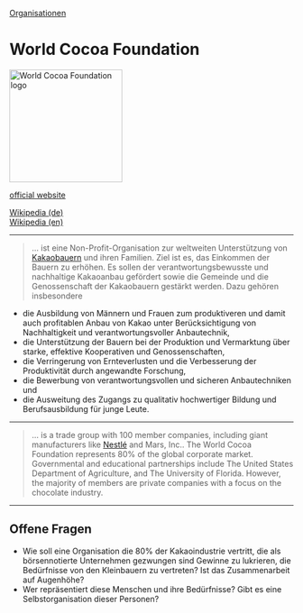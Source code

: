 [Organisationen](../organisationen.html)   

# World Cocoa Foundation

<img src="https://res.cloudinary.com/devex/image/fetch/c_fit,h_110,w_250/https://neo-assets.s3.amazonaws.com/assets/0130/1200/wcf-logo_1.png" height="200" alt="World Cocoa Foundation logo">   

<a target="_blank" href="http://www.worldcocoafoundation.org/">official website</a>   

<a target="_blank" href="https://de.wikipedia.org/wiki/World_Cocoa_Foundation">Wikipedia (de)</a>   
<a target="_blank" href="https://en.wikipedia.org/wiki/World_Cocoa_Foundation">Wikipedia (en)</a>

---
>  ... ist eine Non-Profit-Organisation zur weltweiten Unterstützung von [Kakaobauern](../thema/kakaoanbau.html) und ihren Familien. Ziel ist es, das Einkommen der Bauern zu erhöhen. Es sollen der verantwortungsbewusste und nachhaltige Kakaoanbau gefördert sowie die Gemeinde und die Genossenschaft der Kakaobauern gestärkt werden. Dazu gehören insbesondere
*    die Ausbildung von Männern und Frauen zum produktiveren und damit auch profitablen Anbau von Kakao unter Berücksichtigung von Nachhaltigkeit und verantwortungsvoller Anbautechnik,
*    die Unterstützung der Bauern bei der Produktion und Vermarktung über starke, effektive Kooperativen und Genossenschaften,
*    die Verringerung von Ernteverlusten und die Verbesserung der Produktivität durch angewandte Forschung,
*    die Bewerbung von verantwortungsvollen und sicheren Anbautechniken und
*    die Ausweitung des Zugangs zu qualitativ hochwertiger Bildung und Berufsausbildung für junge Leute.

---

> ... is a trade group with 100 member companies, including giant manufacturers like [Nestlé](../konzerne/nestle.md) and Mars, Inc.. The World Cocoa Foundation represents 80% of the global corporate market. Governmental and educational partnerships include The United States Department of Agriculture, and The University of Florida. However, the majority of members are private companies with a focus on the chocolate industry.

---

## Offene Fragen
* Wie soll eine Organisation die 80% der Kakaoindustrie vertritt, die als börsennotierte Unternehmen gezwungen sind Gewinne zu lukrieren, die Bedürfnisse von den Kleinbauern zu vertreten? Ist das Zusammenarbeit auf Augenhöhe?   
* Wer repräsentiert diese Menschen und ihre Bedürfnisse? Gibt es eine Selbstorganisation dieser Personen?
